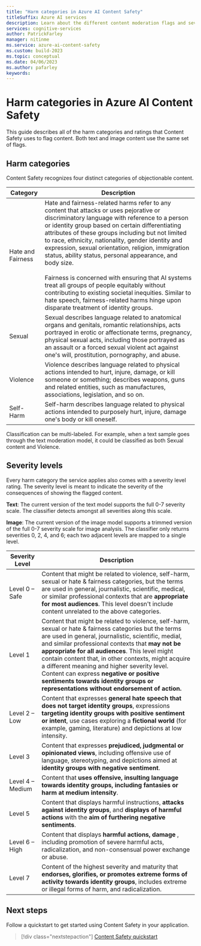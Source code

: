 ```yaml
---
title: "Harm categories in Azure AI Content Safety"
titleSuffix: Azure AI services
description: Learn about the different content moderation flags and severity levels that the Content Safety service returns.
services: cognitive-services
author: PatrickFarley
manager: nitinme
ms.service: azure-ai-content-safety
ms.custom: build-2023
ms.topic: conceptual
ms.date: 04/06/2023
ms.author: pafarley
keywords: 
---
```



# Harm categories in Azure AI Content Safety

This guide describes all of the harm categories and ratings that Content Safety uses to flag content. Both text and image content use the same set of flags.

## Harm categories

Content Safety recognizes four distinct categories of objectionable content.

| Category  | Description         |
| --------- | ------------------- |
| Hate and Fairness      | Hate and fairness-related harms refer to any content that attacks or uses pejorative or discriminatory language with reference to a person or identity group based on certain differentiating attributes of these groups including but not limited to race, ethnicity, nationality, gender identity and expression, sexual orientation, religion, immigration status, ability status, personal appearance, and body size. </br></br> Fairness is concerned with ensuring that AI systems treat all groups of people equitably without contributing to existing societal inequities. Similar to hate speech, fairness-related harms hinge upon disparate treatment of identity groups. |
| Sexual  | Sexual describes language related to anatomical organs and genitals, romantic relationships, acts portrayed in erotic or affectionate terms, pregnancy, physical sexual acts, including those portrayed as an assault or a forced sexual violent act against one's will, prostitution, pornography, and abuse.   |
| Violence  | Violence describes language related to physical actions intended to hurt, injure, damage, or kill someone or something; describes weapons, guns and related entities, such as manufactures, associations, legislation, and so on.    |
| Self-Harm  | Self-harm describes language related to physical actions intended to purposely hurt, injure, damage one's body or kill oneself.  |

Classification can be multi-labeled. For example, when a text sample goes through the text moderation model, it could be classified as both Sexual content and Violence.

## Severity levels

Every harm category the service applies also comes with a severity level rating. The severity level is meant to indicate the severity of the consequences of showing the flagged content.

**Text**: The current version of the text model supports the full 0-7 severity scale. The classifier detects amongst all severities along this scale.

**Image**: The current version of the image model supports a trimmed version of the full 0-7 severity scale for image analysis. The classifier only returns severities 0, 2, 4, and 6; each two adjacent levels are mapped to a single level.

| **Severity Level** | **Description** |
| --- | --- |
| Level 0 – Safe | Content that might be related to violence, self-harm, sexual or hate & fairness categories, but the terms are used in general, journalistic, scientific, medical, or similar professional contexts that are **appropriate for most audiences**. This level doesn't include content unrelated to the above categories.  |
| Level 1 | Content that might be related to violence, self-harm, sexual or hate & fairness categories but the terms are used in general, journalistic, scientific, medial, and similar professional contexts that **may not be appropriate for all audiences**. This level might contain content that, in other contexts, might acquire a different meaning and higher severity level. Content can express **negative or positive sentiments towards identity groups or representations without endorsement of action.** |
| Level 2 – Low  | Content that expresses **general hate speech that does not target identity groups**, expressions **targeting identity groups with positive sentiment or intent**, use cases exploring a **fictional world** (for example, gaming, literature) and depictions at low intensity. |
| Level 3 | Content that expresses **prejudiced, judgmental or opinionated views**, including offensive use of language, stereotyping, and depictions aimed at **identity groups with negative sentiment**. |
| Level 4 – Medium  | Content that **uses offensive, insulting language towards identity groups, including fantasies or harm at medium intensity**. |
| Level 5 | Content that displays harmful instructions, **attacks against identity groups**, and **displays of harmful actions** with the **aim of furthering negative sentiments**. |
| Level 6 – High  | Content that displays **harmful actions, damage** , including promotion of severe harmful acts, radicalization, and non-consensual power exchange or abuse. |
| Level 7 | Content of the highest severity and maturity that **endorses, glorifies, or promotes extreme forms of activity towards identity groups**, includes extreme or illegal forms of harm, and radicalization. |

## Next steps

Follow a quickstart to get started using Content Safety in your application.

> [!div class="nextstepaction"]
> [Content Safety quickstart](../quickstart-text.md)
